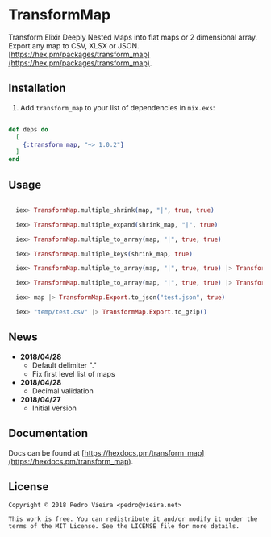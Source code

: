 # TransformMap

Transform Elixir Deeply Nested Maps into flat maps or 2 dimensional array. Export any map to CSV, XLSX or JSON. [https://hex.pm/packages/transform_map](https://hex.pm/packages/transform_map).

## Installation

1. Add `transform_map` to your list of dependencies in `mix.exs`:

```elixir

def deps do
  [
    {:transform_map, "~> 1.0.2"}
  ]
end

```

## Usage

```elixir

  iex> TransformMap.multiple_shrink(map, "|", true, true)

  iex> TransformMap.multiple_expand(shrink_map, "|", true)

  iex> TransformMap.multiple_to_array(map, "|", true, true)

  iex> TransformMap.multiple_keys(shrink_map, true)

  iex> TransformMap.multiple_to_array(map, "|", true, true) |> TransformMap.Export.to_csv("test.csv", true)

  iex> TransformMap.multiple_to_array(map, "|", true, true) |> TransformMap.Export.to_xlsx("test.xlsx", true)

  iex> map |> TransformMap.Export.to_json("test.json", true)

  iex> "temp/test.csv" |> TransformMap.Export.to_gzip()

```

## News

- **2018/04/28**
  - Default delimiter "."
  - Fix first level list of maps
- **2018/04/28**
  - Decimal validation
- **2018/04/27**
  - Initial version


## Documentation

Docs can be found at [https://hexdocs.pm/transform_map](https://hexdocs.pm/transform_map).

## License

    Copyright © 2018 Pedro Vieira <pedro@vieira.net>

    This work is free. You can redistribute it and/or modify it under the
    terms of the MIT License. See the LICENSE file for more details.
